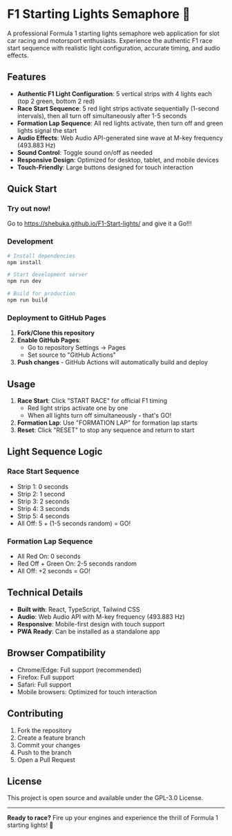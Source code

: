 # F1 Starting Lights Semaphore 🏁

A professional Formula 1 starting lights semaphore web application for slot car racing and motorsport enthusiasts. Experience the authentic F1 race start sequence with realistic light configuration, accurate timing, and audio effects.

## Features

- **Authentic F1 Light Configuration**: 5 vertical strips with 4 lights each (top 2 green, bottom 2 red)
- **Race Start Sequence**: 5 red light strips activate sequentially (1-second intervals), then all turn off simultaneously after 1-5 seconds
- **Formation Lap Sequence**: All red lights activate, then turn off and green lights signal the start
- **Audio Effects**: Web Audio API-generated sine wave at M-key frequency (493.883 Hz)
- **Sound Control**: Toggle sound on/off as needed
- **Responsive Design**: Optimized for desktop, tablet, and mobile devices
- **Touch-Friendly**: Large buttons designed for touch interaction

## Quick Start

### Try out now!

Go to https://shebuka.github.io/F1-Start-lights/ and give it a Go!!!

### Development
```bash
# Install dependencies
npm install

# Start development server
npm run dev

# Build for production
npm run build
```

### Deployment to GitHub Pages

1. **Fork/Clone this repository**
2. **Enable GitHub Pages**:
   - Go to repository Settings → Pages
   - Set source to "GitHub Actions"
3. **Push changes** - GitHub Actions will automatically build and deploy

## Usage

1. **Race Start**: Click "START RACE" for official F1 timing
   - Red light strips activate one by one
   - When all lights turn off simultaneously - that's GO!
2. **Formation Lap**: Use "FORMATION LAP" for formation lap starts
3. **Reset**: Click "RESET" to stop any sequence and return to start

## Light Sequence Logic

### Race Start Sequence
- Strip 1: 0 seconds
- Strip 2: 1 second  
- Strip 3: 2 seconds
- Strip 4: 3 seconds
- Strip 5: 4 seconds
- All Off: 5 + (1-5 seconds random) = GO!

### Formation Lap Sequence
- All Red On: 0 seconds
- Red Off + Green On: 2-5 seconds random
- All Off: +2 seconds = GO!

## Technical Details

- **Built with**: React, TypeScript, Tailwind CSS
- **Audio**: Web Audio API with M-key frequency (493.883 Hz)
- **Responsive**: Mobile-first design with touch support
- **PWA Ready**: Can be installed as a standalone app

## Browser Compatibility

- Chrome/Edge: Full support (recommended)
- Firefox: Full support
- Safari: Full support
- Mobile browsers: Optimized for touch interaction

## Contributing

1. Fork the repository
2. Create a feature branch
3. Commit your changes
4. Push to the branch
5. Open a Pull Request

## License

This project is open source and available under the GPL-3.0 License.

---

**Ready to race?** Fire up your engines and experience the thrill of Formula 1 starting lights! 🏁
